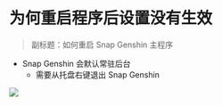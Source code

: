 # 为何重启程序后设置没有生效

> 副标题：如何重启 Snap Genshin 主程序

- Snap Genshin 会默认常驻后台
    - 需要从托盘右键退出 Snap Genshin

![](https://img.snapgenshin.com/imgs/2022/02/5edd42d56672bcc3.png)